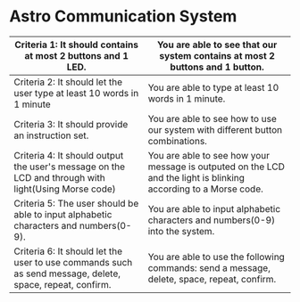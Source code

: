 # Astro Communication System

| Criteria 1: It should contains at most 2 buttons and 1 LED.                                               | You are able to see that our system contains at most 2 buttons and 1 button.                                       |
|-----------------------------------------------------------------------------------------------------------|--------------------------------------------------------------------------------------------------------------------|
| Criteria 2: It should let the user type at least 10 words in 1 minute                                     | You are able to type at least 10 words in 1 minute.                                                                |
| Criteria 3: It should provide an instruction set.                                                         | You are able to see how to use our system with  different button combinations.                                     |
| Criteria 4: It should output the user's message on the LCD and through with light(Using Morse code)       | You are able to see how your message is  outputed on the LCD and the light is blinking  according to a Morse code. |
| Criteria 5: The user should be able to input alphabetic characters and numbers(0-9).                      | You are able to input alphabetic characters  and numbers(0-9) into the system.                                     |
| Criteria 6: It should let the user to use commands such as send message, delete, space, repeat, confirm.  | You are able to use the following commands: send a message, delete, space, repeat, confirm.                        |
